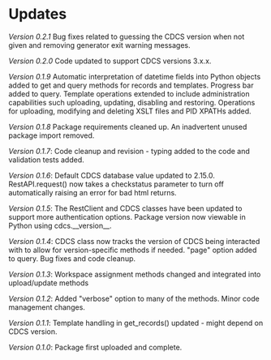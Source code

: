 # Updates

*Version 0.2.1* Bug fixes related to guessing the CDCS version when not given and removing generator exit warning messages.

*Version 0.2.0* Code updated to support CDCS versions 3.x.x.

*Version 0.1.9* Automatic interpretation of datetime fields into Python objects added to get and query methods for records and templates.  Progress bar added to query.  Template operations extended to include administration capabilities such uploading, updating, disabling and restoring.  Operations for uploading, modifying and deleting XSLT files and PID XPATHs added.  

*Version 0.1.8* Package requirements cleaned up.  An inadvertent unused package import removed.

*Version 0.1.7*: Code cleanup and revision - typing added to the code and validation tests added.

*Version 0.1.6*: Default CDCS database value updated to 2.15.0.  RestAPI.request() now takes a checkstatus parameter to turn off automatically raising an error for bad html returns.

*Version 0.1.5*: The RestClient and CDCS classes have been updated to support more authentication options.  Package version now viewable in Python using cdcs.\_\_version\_\_.

*Version 0.1.4*: CDCS class now tracks the version of CDCS being interacted with to allow for version-specific methods if needed.  "page" option added to query.  Bug fixes and code cleanup.

*Version 0.1.3*: Workspace assignment methods changed and integrated into upload/update methods

*Version 0.1.2*: Added "verbose" option to many of the methods.  Minor code management changes.

*Version 0.1.1*: Template handling in get_records() updated - might depend on CDCS version.

*Version 0.1.0*: Package first uploaded and complete.
